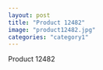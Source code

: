 ```yaml
---
layout: post
title: "Product 12482"
image: "product12482.jpg"
categories: "category1"
---
```

Product 12482
